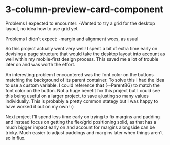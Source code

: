 # 3-column-preview-card-component

Problems I expected to encounter:
-Wanted to try a grid for the desktop layout, no idea how to use grid yet

Problems I didn't expect:
-margin and alignment woes, as usual

So this project actually went very well! I spent a bit of extra time early on devising a page structure that would take the desktop layout into account as well within my mobile-first design process. This saved me a lot of trouble later on and was worth the effort. 

An interesting problem I encountered was the font color on the buttons matching the background of its parent container. To solve this I had the idea to use a custom variable. I could reference that (--ParentBG) to match the font color on the button. Not a huge benefit for this project but I could see this being useful on a larger project, to save ajusting so many values individually. This is probably a pretty common stategy but I was happy to have worked it out on my own! :)

Next project I'll spend less time early on trying to fix margins and padding and instead focus on getting the flex/grid positioning solid, as that has a much bigger impact early on and account for margins alongside can be tricky. Much easier to adjust paddings and margins later when things aren't so in flux. 